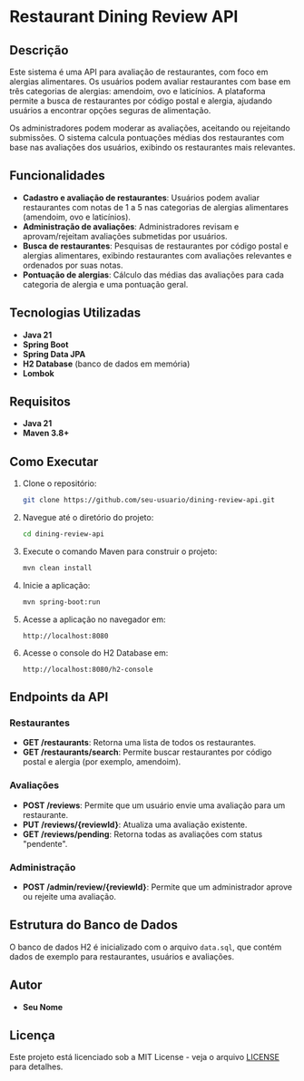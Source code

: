 # Restaurant Dining Review API

## Descrição

Este sistema é uma API para avaliação de restaurantes, com foco em alergias alimentares. Os usuários podem avaliar restaurantes com base em três categorias de alergias: amendoim, ovo e laticínios. A plataforma permite a busca de restaurantes por código postal e alergia, ajudando usuários a encontrar opções seguras de alimentação.

Os administradores podem moderar as avaliações, aceitando ou rejeitando submissões. O sistema calcula pontuações médias dos restaurantes com base nas avaliações dos usuários, exibindo os restaurantes mais relevantes.

## Funcionalidades

- **Cadastro e avaliação de restaurantes**: Usuários podem avaliar restaurantes com notas de 1 a 5 nas categorias de alergias alimentares (amendoim, ovo e laticínios).
- **Administração de avaliações**: Administradores revisam e aprovam/rejeitam avaliações submetidas por usuários.
- **Busca de restaurantes**: Pesquisas de restaurantes por código postal e alergias alimentares, exibindo restaurantes com avaliações relevantes e ordenados por suas notas.
- **Pontuação de alergias**: Cálculo das médias das avaliações para cada categoria de alergia e uma pontuação geral.

## Tecnologias Utilizadas

- **Java 21**
- **Spring Boot**
- **Spring Data JPA**
- **H2 Database** (banco de dados em memória)
- **Lombok**

## Requisitos

- **Java 21**
- **Maven 3.8+**

## Como Executar

1. Clone o repositório:

   ```bash
   git clone https://github.com/seu-usuario/dining-review-api.git
   ```

2. Navegue até o diretório do projeto:

   ```bash
   cd dining-review-api
   ```

3. Execute o comando Maven para construir o projeto:

   ```bash
   mvn clean install
   ```

4. Inicie a aplicação:

   ```bash
   mvn spring-boot:run
   ```

5. Acesse a aplicação no navegador em:

   ```
   http://localhost:8080
   ```

6. Acesse o console do H2 Database em:

   ```
   http://localhost:8080/h2-console
   ```

## Endpoints da API

### Restaurantes

- **GET /restaurants**: Retorna uma lista de todos os restaurantes.
- **GET /restaurants/search**: Permite buscar restaurantes por código postal e alergia (por exemplo, amendoim).

### Avaliações

- **POST /reviews**: Permite que um usuário envie uma avaliação para um restaurante.
- **PUT /reviews/{reviewId}**: Atualiza uma avaliação existente.
- **GET /reviews/pending**: Retorna todas as avaliações com status "pendente".

### Administração

- **POST /admin/review/{reviewId}**: Permite que um administrador aprove ou rejeite uma avaliação.

## Estrutura do Banco de Dados

O banco de dados H2 é inicializado com o arquivo `data.sql`, que contém dados de exemplo para restaurantes, usuários e avaliações.

## Autor

- **Seu Nome**
  
## Licença

Este projeto está licenciado sob a MIT License - veja o arquivo [LICENSE](LICENSE) para detalhes.

